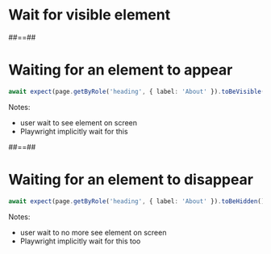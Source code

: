 <!-- .slide: class="transition" -->

# Wait for visible element

##==##

<!-- .slide: class="with-code" -->

# Waiting for an element to appear

```TypeScript
await expect(page.getByRole('heading', { label: 'About' }).toBeVisible();
```
<!-- .element: class="big-code" -->

Notes:
- user wait to see element on screen
- Playwright implicitly wait for this

##==##

<!-- .slide: class="with-code" -->

# Waiting for an element to disappear

```TypeScript
await expect(page.getByRole('heading', { label: 'About' }).toBeHidden();
```
<!-- .element: class="big-code" -->

Notes:
- user wait to no more see element on screen
- Playwright implicitly wait for this too
